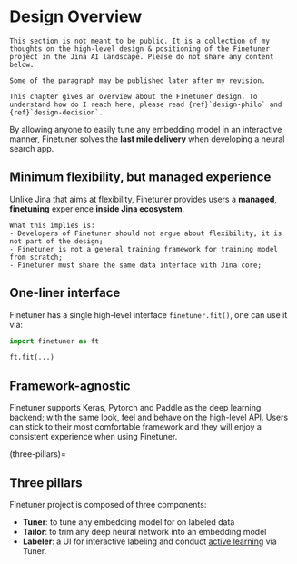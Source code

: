 # Design Overview

```{caution}
This section is not meant to be public. It is a collection of my thoughts on the high-level design & positioning of the Finetuner project in the Jina AI landscape. Please do not share any content below.

Some of the paragraph may be published later after my revision.
```
```{tip}
This chapter gives an overview about the Finetuner design. To understand how do I reach here, please read {ref}`design-philo` and {ref}`design-decision`.
```


By allowing anyone to easily tune any embedding model in an interactive manner, Finetuner solves the **last mile delivery** when developing a neural search app.


## Minimum flexibility, but managed experience

Unlike Jina that aims at flexibility, Finetuner provides users a **managed**, **finetuning** experience **inside Jina ecosystem**.  

```{tip}
What this implies is:
- Developers of Finetuner should not argue about flexibility, it is not part of the design;
- Finetuner is not a general training framework for training model from scratch;
- Finetuner must share the same data interface with Jina core;
```

## One-liner interface

Finetuner has a single high-level interface `finetuner.fit()`, one can use it via:

```python
import finetuner as ft

ft.fit(...)
```

## Framework-agnostic

Finetuner supports Keras, Pytorch and Paddle as the deep learning backend; with the same look, feel and behave on the high-level API. Users can stick to their most comfortable framework and they will enjoy a consistent experience when using Finetuner.  

(three-pillars)=
## Three pillars

Finetuner project is composed of three components:
- **Tuner**: to tune any embedding model for on labeled data
- **Tailor**: to trim any deep neural network into an embedding model
- **Labeler**: a UI for interactive labeling and conduct [active learning](https://en.wikipedia.org/wiki/Active_learning_(machine_learning)) via Tuner.


